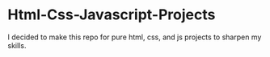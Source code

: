 # Html-Css-Javascript-Projects
I decided to make this repo for pure html, css, and js projects to sharpen my skills.
